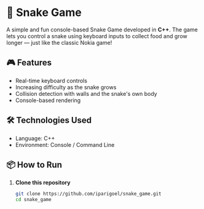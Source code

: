 # 🐍 Snake Game

A simple and fun console-based Snake Game developed in **C++**. The game lets you control a snake using keyboard inputs to collect food and grow longer — just like the classic Nokia game!

## 🎮 Features

- Real-time keyboard controls
- Increasing difficulty as the snake grows
- Collision detection with walls and the snake's own body
- Console-based rendering

## 🛠️ Technologies Used

- Language: C++
- Environment: Console / Command Line

## 📦 How to Run

1. **Clone this repository**
   ```bash
   git clone https://github.com/iparigoel/snake_game.git
   cd snake_game

